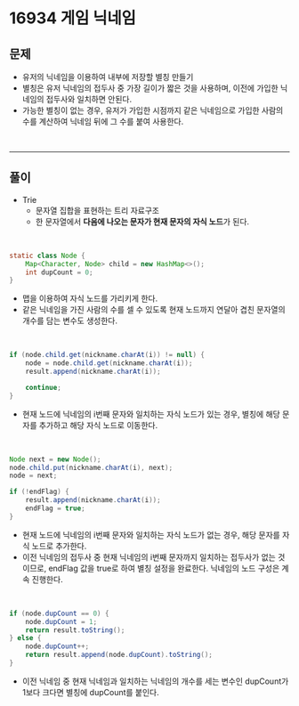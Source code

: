 # 16934 게임 닉네임
## 문제
- 유저의 닉네임을 이용하여 내부에 저장할 별칭 만들기
- 별칭은 유저 닉네임의 접두사 중 가장 길이가 짧은 것을 사용하며, 이전에 가입한 닉네임의 접두사와 일치하면 안된다.
- 가능한 별칭이 없는 경우, 유저가 가입한 시점까지 같은 닉네임으로 가입한 사람의 수를 계산하여 닉네임 뒤에 그 수를 붙여 사용한다.

&nbsp;

---
## 풀이
- Trie
    - 문자열 집합을 표현하는 트리 자료구조
    - 한 문자열에서 **다음에 나오는 문자가 현재 문자의 자식 노드**가 된다.

&nbsp;


``` java
static class Node {
    Map<Character, Node> child = new HashMap<>(); 
    int dupCount = 0;
}
```
- 맵을 이용하여 자식 노드를 가리키게 한다.
- 같은 닉네임을 가진 사람의 수를 셀 수 있도록 현재 노드까지 연달아 겹친 문자열의 개수를 담는 변수도 생성한다.

&nbsp;

``` java
if (node.child.get(nickname.charAt(i)) != null) {
    node = node.child.get(nickname.charAt(i));
    result.append(nickname.charAt(i));

    continue;
} 
```
- 현재 노드에 닉네임의 i번째 문자와 일치하는 자식 노드가 있는 경우, 별칭에 해당 문자를 추가하고 해당 자식 노드로 이동한다.

&nbsp;

``` java
Node next = new Node();
node.child.put(nickname.charAt(i), next);
node = next;

if (!endFlag) {
    result.append(nickname.charAt(i)); 
    endFlag = true;
}
```
- 현재 노드에 닉네임의 i번째 문자와 일치하는 자식 노드가 없는 경우, 해당 문자를 자식 노드로 추가한다.
- 이전 닉네임의 접두사 중 현재 닉네임의 i번째 문자까지 일치하는 접두사가 없는 것이므로, endFlag 값을 true로 하여 별칭 설정을 완료한다. 닉네임의 노드 구성은 계속 진행한다.

&nbsp;

``` java
if (node.dupCount == 0) {
    node.dupCount = 1;
    return result.toString();
} else {
    node.dupCount++;
    return result.append(node.dupCount).toString();
}
```
- 이전 닉네임 중 현재 닉네임과 일치하는 닉네임의 개수를 세는 변수인 dupCount가 1보다 크다면 별칭에 dupCount를 붙인다.
